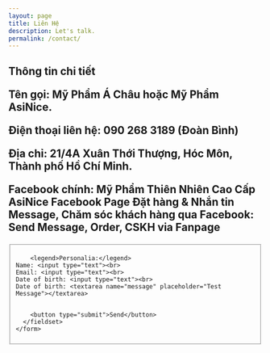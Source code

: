 ```yaml
---
layout: page
title: Liên Hệ
description: Let's talk.
permalink: /contact/
---
```


<style type="text/css" media="screen">
  .container {
    margin: 0px auto;
    max-width: 600px;
  }
</style>

<div class="container">

  <h2>Thông tin chi tiết

Tên gọi: Mỹ Phẩm Á Châu hoặc Mỹ Phẩm AsiNice.

Điện thoại liên hệ: 090 268 3189 (Đoàn Bình)

Địa chỉ: 21/4A Xuân Thới Thượng, Hóc Môn, Thành phố Hồ Chí Minh.

Facebook chính: Mỹ Phẩm Thiên Nhiên Cao Cấp AsiNice Facebook Page Đặt hàng & Nhắn tin Message, Chăm sóc khách hàng qua Facebook: Send Message, Order, CSKH via Fanpage</h2>

  <div id="form" class="contact-form">
    <form accept-charset="UTF-8" method="POST" action="https://formspree.io/{{ site.email }}" v-on:submit.prevent="validateBeforeSubmit" ref="contact">
      <fieldset>
        <input type="hidden" name="_subject" value="New contact!" />
        <input type="hidden" name="_next" value="{{ site.url }}/contact/message-sent/" />
        <input type="hidden" name="_language" value="en" />

        <legend>Personalia:</legend>
    Name: <input type="text"><br>
    Email: <input type="text"><br>
    Date of birth: <input type="text"><br>
    Date of birth: <textarea name="message" placeholder="Test Message"></textarea>


        <button type="submit">Send</button>
      </fieldset>
    </form>
  </div>

</div>

<script type="text/javascript">
function adjust_textarea(h) {
    h.style.height = "200px";
    h.style.height = (h.scrollHeight)+"px";
}
</script>

<script src="https://unpkg.com/vue@2.4.2"></script>
<script src="https://unpkg.com/vee-validate@2.0.0-rc.8"></script>
<script type="text/javascript">
Vue.use(VeeValidate);

new Vue({
  el: '#form',
  delimiters: ['${', '}'],
  methods: {
    validateBeforeSubmit: function () {
      this.$validator.validateAll();
      if (!this.errors.any()) {
        this.$refs.contact.submit();
      }
    }
  }
});
</script>
